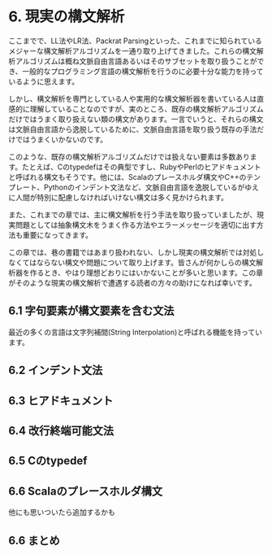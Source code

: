 # 6. 現実の構文解析

ここまでで、LL法やLR法、Packrat Parsingといった、これまでに知られているメジャーな構文解析アルゴリズムを一通り取り上げてきました。これらの構文解析アルゴリズムは概ね文脈自由言語あるいはそのサブセットを取り扱うことができ、一般的なプログラミング言語の構文解析を行うのに必要十分な能力を持っているように思えます。

しかし、構文解析を専門としている人や実用的な構文解析器を書いている人は直感的に理解していることなのですが、実のところ、既存の構文解析アルゴリズムだけではうまく取り扱えない類の構文があります。一言でいうと、それらの構文は文脈自由言語から逸脱しているために、文脈自由言語を取り扱う既存の手法だけではうまくいかないのです。

このような、既存の構文解析アルゴリズムだけでは扱えない要素は多数あります。たとえば、Cのtypedefはその典型ですし、RubyやPerlのヒアドキュメントと呼ばれる構文もそうです。他には、Scalaのプレースホルダ構文やC++のテンプレート、Pythonのインデント文法など、文脈自由言語を逸脱しているがゆえに人間が特別に配慮しなければいけない構文は多く見かけられます。

また、これまでの章では、主に構文解析を行う手法を取り扱っていましたが、現実問題としては抽象構文木をうまく作る方法やエラーメッセージを適切に出す方法も重要になってきます。

この章では、巷の書籍ではあまり扱われない、しかし現実の構文解析では対処しなくてはならない構文や問題について取り上げます。皆さんが何かしらの構文解析器を作るとき、やはり理想どおりにはいかないことが多いと思います。この章がそのような現実の構文解析で遭遇する読者の方々の助けになれば幸いです。

## 6.1 字句要素が構文要素を含む文法

最近の多くの言語は文字列補間(String Interpolation)と呼ばれる機能を持っています。

<!--
  Ruby、Scala、Kotlinといった様々な言語が持つ、文字列補間（String Interpolation）
  を例として解説する。
-->

## 6.2 インデント文法

<!--
Pythonのインデントによりプログラムの構造を表現する文法を例とする。
-->

## 6.3 ヒアドキュメント

<!--
Rubyのヒアドキュメントをパーズすることの難しさを說明する。
-->

## 6.4 改行終端可能文法

<!--
Ruby、Scala、Kotlin、Swift、Goなどの、改行によって文や式といった単位を終端
させることができる文法をパーズすることのめんどくささを說明する。
-->

## 6.5 Cのtypedef

<!--
Cのtypedefの解析が意外と難しいことを解説する。
-->

## 6.6 Scalaのプレースホルダ構文

<!--
Scalaのプレースホルダ構文が非文脈自由であり、かつ取り扱いが非常に複雑であることを説明する。
-->

他にも思いついたら追加するかも

## 6.6 まとめ